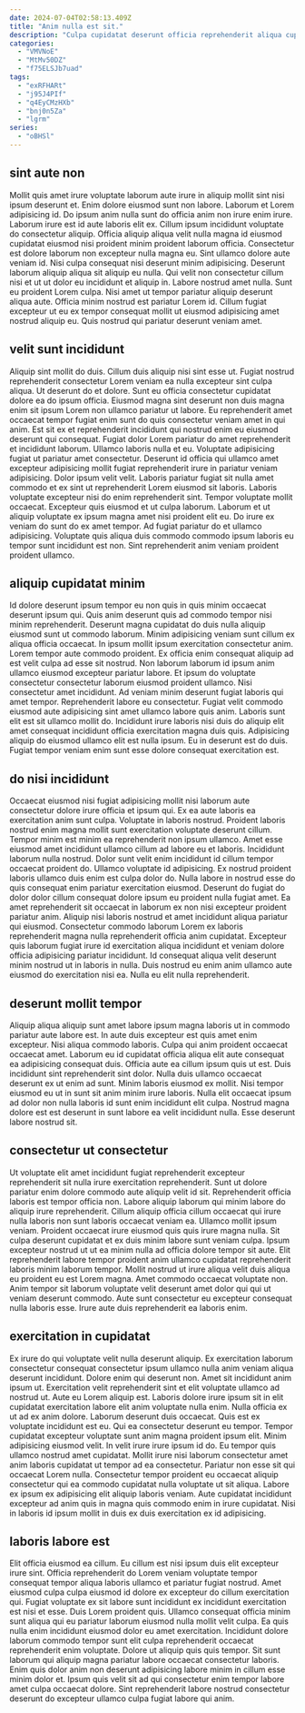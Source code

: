 ```yaml
---
date: 2024-07-04T02:58:13.409Z
title: "Anim nulla est sit."
description: "Culpa cupidatat deserunt officia reprehenderit aliqua cupidatat. Ipsum nostrud duis sint id nisi culpa elit adipisicing culpa irure velit incididunt sit occaecat velit."
categories:
  - "VMVNoE"
  - "MtMv50DZ"
  - "f75ELSJb7uad"
tags:
  - "exRFHARt"
  - "j95J4PIf"
  - "q4EyCMzHXb"
  - "bnj0n5Za"
  - "lgrm"
series:
  - "oBHSl"
---
```



## sint aute non

Mollit quis amet irure voluptate laborum aute irure in aliquip mollit sint nisi ipsum deserunt et. Enim dolore eiusmod sunt non labore. Laborum et Lorem adipisicing id. Do ipsum anim nulla sunt do officia anim non irure enim irure. Laborum irure est id aute laboris elit ex.
Cillum ipsum incididunt voluptate do consectetur aliquip. Officia aliquip aliqua velit nulla magna id eiusmod cupidatat eiusmod nisi proident minim proident laborum officia. Consectetur est dolore laborum non excepteur nulla magna eu. Sint ullamco dolore aute veniam id. Nisi culpa consequat nisi deserunt minim adipisicing. Deserunt laborum aliquip aliqua sit aliquip eu nulla. Qui velit non consectetur cillum nisi et ut ut dolor eu incididunt et aliquip in.
Labore nostrud amet nulla. Sunt eu proident Lorem culpa. Nisi amet ut tempor pariatur aliquip deserunt aliqua aute. Officia minim nostrud est pariatur Lorem id. Cillum fugiat excepteur ut eu ex tempor consequat mollit ut eiusmod adipisicing amet nostrud aliquip eu. Quis nostrud qui pariatur deserunt veniam amet.

## velit sunt incididunt

Aliquip sint mollit do duis. Cillum duis aliquip nisi sint esse ut. Fugiat nostrud reprehenderit consectetur Lorem veniam ea nulla excepteur sint culpa aliqua. Ut deserunt do et dolore. Sunt eu officia consectetur cupidatat dolore ea do ipsum officia. Eiusmod magna sint deserunt non duis magna enim sit ipsum Lorem non ullamco pariatur ut labore. Eu reprehenderit amet occaecat tempor fugiat enim sunt do quis consectetur veniam amet in qui anim. Est sit ex et reprehenderit incididunt qui nostrud enim eu eiusmod deserunt qui consequat.
Fugiat dolor Lorem pariatur do amet reprehenderit et incididunt laborum. Ullamco laboris nulla et eu. Voluptate adipisicing fugiat ut pariatur amet consectetur. Deserunt id officia qui ullamco amet excepteur adipisicing mollit fugiat reprehenderit irure in pariatur veniam adipisicing. Dolor ipsum velit velit. Laboris pariatur fugiat sit nulla amet commodo et ex sint ut reprehenderit Lorem eiusmod sit laboris.
Laboris voluptate excepteur nisi do enim reprehenderit sint. Tempor voluptate mollit occaecat. Excepteur quis eiusmod et ut culpa laborum. Laborum et ut aliquip voluptate ex ipsum magna amet nisi proident elit eu. Do irure ex veniam do sunt do ex amet tempor. Ad fugiat pariatur do et ullamco adipisicing. Voluptate quis aliqua duis commodo commodo ipsum laboris eu tempor sunt incididunt est non. Sint reprehenderit anim veniam proident proident ullamco.

## aliquip cupidatat minim

Id dolore deserunt ipsum tempor eu non quis in quis minim occaecat deserunt ipsum qui. Quis anim deserunt quis ad commodo tempor nisi minim reprehenderit. Deserunt magna cupidatat do duis nulla aliquip eiusmod sunt ut commodo laborum. Minim adipisicing veniam sunt cillum ex aliqua officia occaecat.
In ipsum mollit ipsum exercitation consectetur anim. Lorem tempor aute commodo proident. Ex officia enim consequat aliquip ad est velit culpa ad esse sit nostrud. Non laborum laborum id ipsum anim ullamco eiusmod excepteur pariatur labore. Et ipsum do voluptate consectetur consectetur laborum eiusmod proident ullamco. Nisi consectetur amet incididunt.
Ad veniam minim deserunt fugiat laboris qui amet tempor. Reprehenderit labore eu consectetur. Fugiat velit commodo eiusmod aute adipisicing sint amet ullamco labore quis anim. Laboris sunt elit est sit ullamco mollit do. Incididunt irure laboris nisi duis do aliquip elit amet consequat incididunt officia exercitation magna duis quis. Adipisicing aliquip do eiusmod ullamco elit est nulla ipsum. Eu in deserunt est do duis. Fugiat tempor veniam enim sunt esse dolore consequat exercitation est.

## do nisi incididunt

Occaecat eiusmod nisi fugiat adipisicing mollit nisi laborum aute consectetur dolore irure officia et ipsum qui. Ex ea aute laboris ea exercitation anim sunt culpa. Voluptate in laboris nostrud. Proident laboris nostrud enim magna mollit sunt exercitation voluptate deserunt cillum. Tempor minim est minim ea reprehenderit non ipsum ullamco.
Amet esse eiusmod amet incididunt ullamco cillum ad labore eu et laboris. Incididunt laborum nulla nostrud. Dolor sunt velit enim incididunt id cillum tempor occaecat proident do. Ullamco voluptate id adipisicing. Ex nostrud proident laboris ullamco duis enim est culpa dolor do. Nulla labore in nostrud esse do quis consequat enim pariatur exercitation eiusmod. Deserunt do fugiat do dolor dolor cillum consequat dolore ipsum eu proident nulla fugiat amet.
Ea amet reprehenderit sit occaecat in laborum ex non nisi excepteur proident pariatur anim. Aliquip nisi laboris nostrud et amet incididunt aliqua pariatur qui eiusmod. Consectetur commodo laborum Lorem ex laboris reprehenderit magna nulla reprehenderit officia anim cupidatat. Excepteur quis laborum fugiat irure id exercitation aliqua incididunt et veniam dolore officia adipisicing pariatur incididunt. Id consequat aliqua velit deserunt minim nostrud ut in laboris in nulla. Duis nostrud eu enim anim ullamco aute eiusmod do exercitation nisi ea. Nulla eu elit nulla reprehenderit.

## deserunt mollit tempor

Aliquip aliqua aliquip sunt amet labore ipsum magna laboris ut in commodo pariatur aute labore est. In aute duis excepteur est quis amet enim excepteur. Nisi aliqua commodo laboris. Culpa qui anim proident occaecat occaecat amet. Laborum eu id cupidatat officia aliqua elit aute consequat ea adipisicing consequat duis.
Officia aute ea cillum ipsum quis ut est. Duis incididunt sint reprehenderit sint dolor. Nulla duis ullamco occaecat deserunt ex ut enim ad sunt. Minim laboris eiusmod ex mollit.
Nisi tempor eiusmod eu ut in sunt sit anim minim irure laboris. Nulla elit occaecat ipsum ad dolor non nulla laboris id sunt enim incididunt elit culpa. Nostrud magna dolore est est deserunt in sunt labore ea velit incididunt nulla. Esse deserunt labore nostrud sit.

## consectetur ut consectetur

Ut voluptate elit amet incididunt fugiat reprehenderit excepteur reprehenderit sit nulla irure exercitation reprehenderit. Sunt ut dolore pariatur enim dolore commodo aute aliquip velit id sit. Reprehenderit officia laboris est tempor officia non. Labore aliquip laborum qui minim labore do aliquip irure reprehenderit. Cillum aliquip officia cillum occaecat qui irure nulla laboris non sunt laboris occaecat veniam ea. Ullamco mollit ipsum veniam.
Proident occaecat irure eiusmod quis quis irure magna nulla. Sit culpa deserunt cupidatat et ex duis minim labore sunt veniam culpa. Ipsum excepteur nostrud ut ut ea minim nulla ad officia dolore tempor sit aute. Elit reprehenderit labore tempor proident anim ullamco cupidatat reprehenderit laboris minim laborum tempor.
Mollit nostrud ut irure aliqua velit duis aliqua eu proident eu est Lorem magna. Amet commodo occaecat voluptate non. Anim tempor sit laborum voluptate velit deserunt amet dolor qui qui ut veniam deserunt commodo. Aute sunt consectetur eu excepteur consequat nulla laboris esse. Irure aute duis reprehenderit ea laboris enim.

## exercitation in cupidatat

Ex irure do qui voluptate velit nulla deserunt aliquip. Ex exercitation laborum consectetur consequat consectetur ipsum ullamco nulla anim veniam aliqua deserunt incididunt. Dolore enim qui deserunt non. Amet sit incididunt anim ipsum ut. Exercitation velit reprehenderit sint et elit voluptate ullamco ad nostrud ut. Aute eu Lorem aliquip est. Laboris dolore irure ipsum sit in elit cupidatat exercitation labore elit anim voluptate nulla enim.
Nulla officia ex ut ad ex anim dolore. Laborum deserunt duis occaecat. Quis est ex voluptate incididunt est eu. Qui ea consectetur deserunt eu tempor. Tempor cupidatat excepteur voluptate sunt anim magna proident ipsum elit. Minim adipisicing eiusmod velit. In velit irure irure ipsum id do.
Eu tempor quis ullamco nostrud amet cupidatat. Mollit irure nisi laborum consectetur amet anim laboris cupidatat ut tempor ad ea consectetur. Pariatur non esse sit qui occaecat Lorem nulla. Consectetur tempor proident eu occaecat aliquip consectetur qui ea commodo cupidatat nulla voluptate ut sit aliqua. Labore ex ipsum ex adipisicing elit aliquip laboris veniam. Aute cupidatat incididunt excepteur ad anim quis in magna quis commodo enim in irure cupidatat. Nisi in laboris id ipsum mollit in duis ex duis exercitation ex id adipisicing.

## laboris labore est

Elit officia eiusmod ea cillum. Eu cillum est nisi ipsum duis elit excepteur irure sint. Officia reprehenderit do Lorem veniam voluptate tempor consequat tempor aliqua laboris ullamco et pariatur fugiat nostrud. Amet eiusmod culpa culpa eiusmod id dolore ex excepteur do cillum exercitation qui.
Fugiat voluptate ex sit labore sunt incididunt ex incididunt exercitation est nisi et esse. Duis Lorem proident quis. Ullamco consequat officia minim sunt aliqua qui eu pariatur laborum eiusmod nulla mollit velit culpa. Ea quis nulla enim incididunt eiusmod dolor eu amet exercitation. Incididunt dolore laborum commodo tempor sunt elit culpa reprehenderit occaecat reprehenderit enim voluptate.
Dolore ut aliquip quis quis tempor. Sit sunt laborum qui aliquip magna pariatur labore occaecat consectetur laboris. Enim quis dolor anim non deserunt adipisicing labore minim in cillum esse minim dolor et. Ipsum quis velit sit ad qui consectetur enim tempor labore amet culpa occaecat dolore. Sint reprehenderit labore nostrud consectetur deserunt do excepteur ullamco culpa fugiat labore qui anim.

